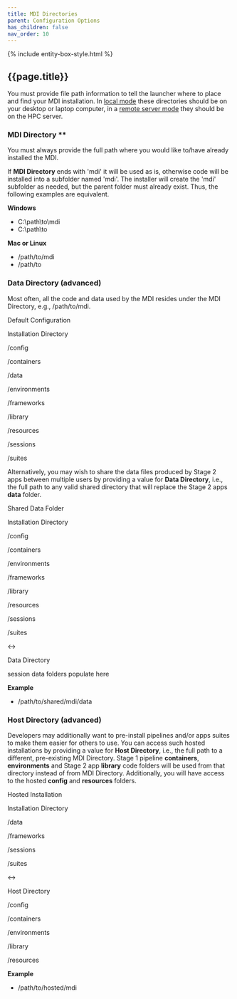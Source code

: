 ```yaml
---
title: MDI Directories
parent: Configuration Options
has_children: false
nav_order: 10
---
```


{% include entity-box-style.html %}

## {{page.title}}

You must provide file path information to tell the launcher
where to place and find your MDI installation. In 
[local mode](server-modes#local-computer-mode)
these directories should be on your desktop or laptop computer, in a
[remote server mode](server-modes#remote-server-mode)
they should be on the HPC server.

### MDI Directory **

You must always provide the full path where you would 
like to/have already installed the MDI.

If **MDI Directory** ends with 'mdi' it will be used as is, otherwise 
code will be installed into a subfolder named 'mdi'.
The installer will create the 'mdi' subfolder as needed, but 
the parent folder must already exist. 
Thus, the following examples are equivalent.

**Windows**
- C:\path\to\mdi  
- C:\path\to

**Mac or Linux**
- /path/to/mdi  
- /path/to

### Data Directory (advanced)

Most often, all the code and data used by the MDI 
resides under the MDI Directory, e.g., /path/to/mdi.

<div class="entityBox outerBox">
    <p class='entityBoxLabel'>Default Configuration</p>
    <div class="entityBox inlineBox">
        <p class='entityBoxLabel'>Installation Directory</p>
        <p>/config</p>
        <p>/containers</p>
        <p>/data</p>
        <p>/environments</p>
        <p>/frameworks</p>
        <p>/library</p>
        <p>/resources</p>
        <p>/sessions</p>
        <p>/suites</p>
    </div>
</div>

Alternatively, you may wish
to share the data files produced by Stage 2 apps between multiple users
by providing a value for **Data Directory**, 
i.e., the full path to any valid shared directory that will 
replace the Stage 2 apps **data** folder.

<div class="entityBox outerBox">
    <p class='entityBoxLabel'>Shared Data Folder</p>
    <div class="entityBox inlineBox">
        <p class='entityBoxLabel'>Installation Directory</p>
        <p>/config</p>
        <p>/containers</p>
        <p>/environments</p>
        <p>/frameworks</p>
        <p>/library</p>
        <p>/resources</p>
        <p>/sessions</p>
        <p>/suites</p>
    </div>
    <div class="diagramArrow">&harr;</div>
    <div class="entityBox inlineBox">
        <p class='entityBoxLabel'>Data Directory</p>
        <p>session data folders populate here</p>
    </div>
</div>

**Example**
- /path/to/shared/mdi/data

### Host Directory (advanced)

Developers may additionally want to pre-install 
pipelines and/or apps suites to make them easier for others to use. 
You can access such hosted installations by providing a value for **Host Directory**, 
i.e., the full path to a different, pre-existing MDI Directory.
Stage 1 pipeline **containers**, **environments** and 
Stage 2 app **library** code folders will be used from that directory 
instead of from MDI Directory.
Additionally, you will have access to the hosted **config** and **resources**
folders.

<div class="entityBox outerBox">
    <p class='entityBoxLabel'>Hosted Installation</p>
    <div class="entityBox inlineBox">
        <p class='entityBoxLabel'>Installation Directory</p>
        <p>/data</p>
        <p>/frameworks</p>
        <p>/sessions</p>
        <p>/suites</p>
    </div>
    <div class="diagramArrow">&harr;</div>
    <div class="entityBox inlineBox">
        <p class='entityBoxLabel'>Host Directory</p>
        <p>/config</p>
        <p>/containers</p>
        <p>/environments</p>
        <p>/library</p>
        <p>/resources</p>
    </div>
</div>

**Example**
- /path/to/hosted/mdi
